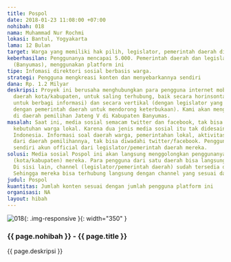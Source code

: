 ```yaml
---
title: Pospol
date: 2018-01-23 11:08:00 +07:00
nohibah: 018
nama: Muhammad Nur Rochmi
lokasi: Bantul, Yogyakarta
lama: 12 Bulan
target: Warga yang memiliki hak pilih, legislator, pemerintah daerah di Banyumas
keberhasilan: Penggunanya mencapai 5.000. Pemerintah daerah dan legislator di daerah
  (Banyumas), menggunakan platform ini
tipe: Infomasi direktori sosial berbasis warga.
strategi: Pengguna mengkreasi konten dan menyebarkannya sendiri
dana: Rp. 1.2 Milyar
deskripsi: Proyek ini berusaha menghubungkan para pengguna internet mobile di suatu
  daerah kota/kabupaten, untuk saling terhubung, baik secara horinsontal (sesama warga
  untuk berbagi informasi) dan secara vertikal (dengan legislator yang mewakili daerahnya,
  dengan pemerintah daerah untuk mendorong keterbukaan). Kami akan menggawali dengan
  di daerah pemilihan Jateng V di Kabupaten Banyumas.
masalah: Saat ini, media sosial semacam twitter dan facebook, tak bisa mengakomodasi
  kebutuhan warga lokal. Karena dua jenis media sosial itu tak didesain sesuai konteks
  Indonesia. Informasi soal daerah warga, pemerintahan lokal, aktivitas legislator
  dari daerah pemilihannya, tak bisa diwadahi twitter/facebook. Pengguna harus mencari
  sendiri akun official dari legislator/pemerintah daerah mereka.
solusi: Media sosial Pospol ini akan langsung menggolongkan penggunanya pada daerah
  (kota/kabupaten) mereka. Para pengguna dari satu daerah bisa langsung terhubung.
  Di sisi lain, channel (legislator/pemerintah daerah) sudah tersedia di daerah mereka.
  Sehingga mereka bisa terhubung langsung dengan channel yang sesuai daerahnya.
judul: Pospol
kuantitas: Jumlah konten sesuai dengan jumlah pengguna platform ini
organisasi: NA
layout: hibah
---
```


![018](/static/img/hibahcms/018.png){: .img-responsive }{: width="350" }

### {{ page.nohibah }} - {{ page.title }}

{{ page.deskripsi }}
